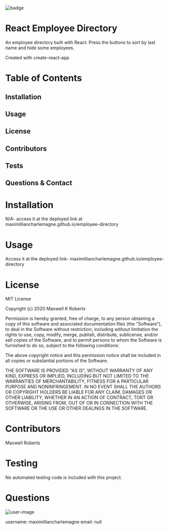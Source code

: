 ![badge](https://img.shields.io/github/languages/top/maximilliancharlemagne/employee-directory)
 
# React Employee Directory
 
An employee directory built with React. Press the buttons to sort by last name and hide some employees.

Created with create-react-app
 
# Table of Contents
## Installation
## Usage
## License
## Contributors
## Tests
## Questions & Contact
 
# Installation
N/A- access it at the deployed link at maximilliancharlemagne.github.io/employee-directory
 
# Usage
Access it at the deployed link- maximilliancharlemagne.github.io/employee-directory
 
# License
MIT License

Copyright (c) 2020 Maxwell K Roberts

Permission is hereby granted, free of charge, to any person obtaining a copy
of this software and associated documentation files (the "Software"), to deal
in the Software without restriction, including without limitation the rights
to use, copy, modify, merge, publish, distribute, sublicense, and/or sell
copies of the Software, and to permit persons to whom the Software is
furnished to do so, subject to the following conditions:

The above copyright notice and this permission notice shall be included in all
copies or substantial portions of the Software.

THE SOFTWARE IS PROVIDED "AS IS", WITHOUT WARRANTY OF ANY KIND, EXPRESS OR
IMPLIED, INCLUDING BUT NOT LIMITED TO THE WARRANTIES OF MERCHANTABILITY,
FITNESS FOR A PARTICULAR PURPOSE AND NONINFRINGEMENT. IN NO EVENT SHALL THE
AUTHORS OR COPYRIGHT HOLDERS BE LIABLE FOR ANY CLAIM, DAMAGES OR OTHER
LIABILITY, WHETHER IN AN ACTION OF CONTRACT, TORT OR OTHERWISE, ARISING FROM,
OUT OF OR IN CONNECTION WITH THE SOFTWARE OR THE USE OR OTHER DEALINGS IN THE
SOFTWARE.
 
# Contributors
Maxwell Roberts
 
# Testing
No automated testing code is included with this project.
 
# Questions
![user-image](https://avatars3.githubusercontent.com/u/13306164?v=4)
 
username: maximilliancharlemagne
email: null
 